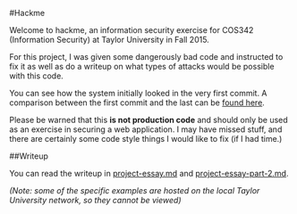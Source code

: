 #Hackme

Welcome to hackme, an information security exercise for COS342 (Information Security) at Taylor University in Fall 2015.

For this project, I was given some dangerously bad code and instructed to fix it as well as do a writeup on what types of attacks would be possible with this code.

You can see how the system initially looked in the very first commit. A comparison between the first commit and the last can be [found here](https://github.com/BoringCode/hackme/compare/c736875ab5e141e33ed3966d6690515e7770a079...dfc425a98c685727b78c1a417c6a7a27f5e4854e).

Please be warned that this **is not production code** and should only be used as an exercise in securing a web application. I may have missed stuff, and there are certainly some code style things I would like to fix (if I had time.)

##Writeup

You can read the writeup in [project-essay.md](project-essay.md) and [project-essay-part-2.md](project-essay-part-2.md).

*(Note: some of the specific examples are hosted on the local Taylor University network, so they cannot be viewed)*
